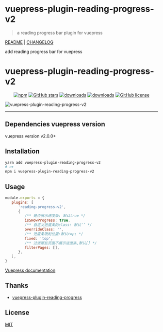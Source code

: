 # vuepress-plugin-reading-progress-v2

> a reading progress bar plugin for vuepress

[README](README.md) | [CHANGELOG](CHANGELOG.md)

add reading progress bar for vuepress

# vuepress-plugin-reading-progress-v2 <GitHubLink repo="licc12/vuepress-plugin-reading-progress-v2"/>

<p align="center">
   <a href="https://www.npmjs.com/package/vuepress-plugin-reading-progress-v2" target="_blank"><img alt="npm" src="https://img.shields.io/npm/v/vuepress-plugin-reading-progress-v2.svg"></a>
   <a href="https://github.com/licc12/vuepress-plugin-reading-progress-v2/stargazers" target="_blank"><img alt="GitHub stars" src="https://img.shields.io/github/stars/licc12/vuepress-plugin-reading-progress-v2"></a>
   <a href="https://www.npmjs.com/package/vuepress-plugin-reading-progress-v2" target="_blank"><img alt="downloads" src="https://img.shields.io/npm/dt/vuepress-plugin-reading-progress-v2.svg"></a>
    <a href="https://www.npmjs.com/package/vuepress-plugin-reading-progress-v2" target="_blank"><img alt="downloads" src="https://img.shields.io/npm/dm/vuepress-plugin-reading-progress-v2.svg"></a>
   <a href="https://github.com/licc12/vuepress-plugin-reading-progress-v2/blob/main/LICENSE"><img alt="GitHub license" src="https://camo.githubusercontent.com/20e20fd59f11d3ae8c122e7dd277e524a97ca731ff34dbff7070918e9730ae39/68747470733a2f2f696d672e736869656c64732e696f2f6769746875622f6c6963656e73652f6d6f65667969742f76756570726573732d706c7567696e2d64796e616d69632d7469746c65" data-canonical-src="https://img.shields.io/github/license/licc12/vuepress-plugin-reading-progress-v2" style="max-width: 100%;"></a>
</p>

![vuepress-plugin-reading-progress-v2](https://ououe.com/img/vuepress_plugin_reading_progress.gif)

---

## Dependencies vuepress version

vuepress version v2.0.0+

## Installation

```sh
yarn add vuepress-plugin-reading-progress-v2
# or
npm i vuepress-plugin-reading-progress-v2
```

## Usage

```js
module.exports = {
   plugins: [
      'reading-progress-v2',
      {
         /** 是否展示进度条: 默认true */
         isSHowProgress: true,
         /** 自定义进度条的class: 默认‘’ */
         overrideClass: '',
         /** 进度条吸附位置:默认top; */
         fixed: 'top',
         /** 过滤哪些页面不展示进度条,默认[] */
         filterPages: [],
      },
   ],
}
```

[ Vuepress documentation](https://vuepress.vuejs.org/plugin/using-a-plugin.html)

## Thanks

-  [vuepress-plugin-reading-progress](https://github.com/tolking/vuepress-plugin-reading-progress)

## License

[MIT](http://opensource.org/licenses/MIT)

